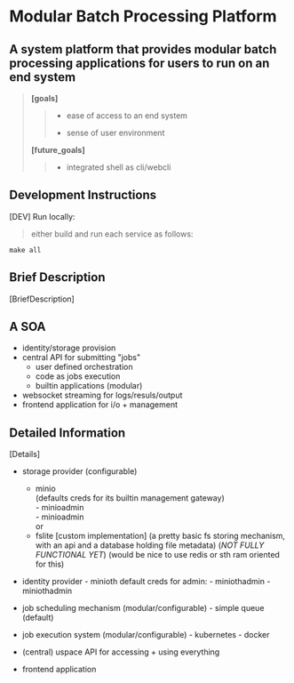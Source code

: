 # Modular Batch Processing Platform

## A system platform that provides modular batch processing applications for users to run on an end system

> **[goals]**
>>
>> - ease of access to an end system
>>
>> - sense of user environment
>
> **[future_goals]**
>
>> - integrated shell as cli/webcli

## Development Instructions

[DEV]
Run locally:
> either build and run each service as follows:
>
    make all 

## Brief Description

[BriefDescription]

## A SOA

- identity/storage provision  
- central API for submitting "jobs"  
  - user defined orchestration  
  - code as jobs execution  
  - builtin applications (modular)  
- websocket streaming for logs/resuls/output  
- frontend application for i/o + management  

## Detailed Information

[Details]

- storage provider (configurable)
  - minio  
            (defaults creds for its builtin management gateway)  
            - minioadmin  
            - minioadmin  
    or
  - fslite [custom implementation]
            (a pretty basic fs storing mechanism, with an api and a database holding file metadata)
            (*NOT FULLY FUNCTIONAL YET*)
            (would be nice to use redis or sth ram oriented for this)

- identity provider
      - minioth
        default creds for admin:
        - miniothadmin
        - miniothadmin

- job scheduling mechanism (modular/configurable)
      - simple queue (default)

- job execution system (modular/configurable)
      - kubernetes
      - docker

- (central) uspace API for accessing + using everything

- frontend application
